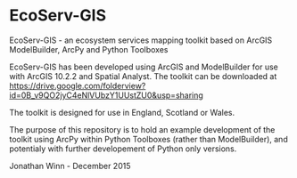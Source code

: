 # EcoServ-GIS
EcoServ-GIS - an ecosystem services mapping toolkit based on ArcGIS ModelBuilder, ArcPy and Python Toolboxes

EcoServ-GIS has been developed using ArcGIS and ModelBuilder for use with ArcGIS 10.2.2 and Spatial Analyst.
The toolkit can be downloaded at https://drive.google.com/folderview?id=0B_v9QO2jyC4eNlVUbzY1UUstZU0&usp=sharing

The toolkit is designed for use in England, Scotland or Wales.

The purpose of this repository is to hold an example development of the toolkit using ArcPy within Python Toolboxes (rather than ModelBuilder), and potentialy with further developement of Python only versions.

Jonathan Winn - December 2015
